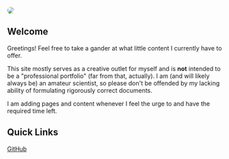 <img src="/assets/images/avatar.png" class="third-width-image" style="border-radius: 50%; margin: 3rem auto 0 auto; max-width: 80%;"/>

## Welcome

Greetings! Feel free to take a gander at what little content I currently have to offer.

This site mostly serves as a creative outlet for myself and is **not** intended to be a "professional portfolio" (far from that, actually). I am (and will likely always be) an amateur scientist, so please don't be offended by my lacking ability of formulating rigorously correct documents.

I am adding pages and content whenever I feel the urge to and have the required time left.

## Quick Links

<a href="https://github.com/BlvckBytes" target="_blank">GitHub</a>